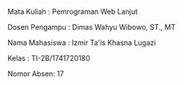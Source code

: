 Mata Kuliah : Pemrograman Web Lanjut

Dosen Pengampu : Dimas Wahyu Wibowo, ST., MT

Nama Mahasiswa : Izmir Ta'is Khasna Lugazi

Kelas : TI-2B/1741720180

Nomor Absen: 17
